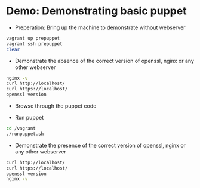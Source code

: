 Demo: Demonstrating basic puppet
============================

- Preperation: Bring up the machine to demonstrate without webserver

```bash
vagrant up prepuppet
vagrant ssh prepuppet
clear
```

- Demonstrate the absence of the correct version of openssl, nginx or any other webserver

```bash
nginx -v
curl http://localhost/
curl https://localhost/
openssl version
```    

- Browse through the puppet code

- Run puppet

```bash
cd /vagrant
./runpuppet.sh
```


- Demonstrate the presence of the correct version of openssl, nginx or any other webserver

```bash
curl http://localhost/
curl https://localhost/
openssl version
nginx -v
```
